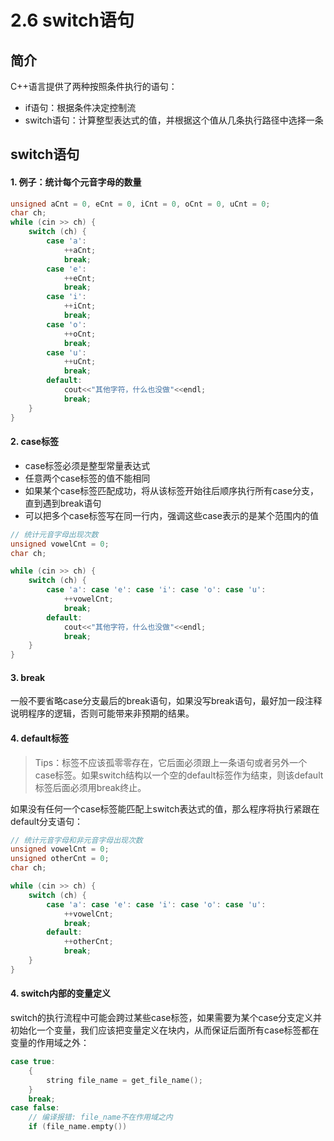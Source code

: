 # 2.6 switch语句

## 简介

C++语言提供了两种按照条件执行的语句：

* if语句：根据条件决定控制流
* switch语句：计算整型表达式的值，并根据这个值从几条执行路径中选择一条

## switch语句

#### 1. 例子：统计每个元音字母的数量

```c++ {.line-numbers}
unsigned aCnt = 0, eCnt = 0, iCnt = 0, oCnt = 0, uCnt = 0;
char ch;
while (cin >> ch) {
    switch (ch) {
        case 'a':
            ++aCnt;
            break;
        case 'e':
            ++eCnt;
            break;
        case 'i':
            ++iCnt;
            break;
        case 'o':
            ++oCnt;
            break;
        case 'u':
            ++uCnt;
            break;
        default:
            cout<<"其他字符，什么也没做"<<endl;
            break;
    }
}
```

#### 2. case标签

* case标签必须是整型常量表达式
* 任意两个case标签的值不能相同
* 如果某个case标签匹配成功，将从该标签开始往后顺序执行所有case分支，直到遇到break语句
* 可以把多个case标签写在同一行内，强调这些case表示的是某个范围内的值

```c++ {.line-numbers}
// 统计元音字母出现次数
unsigned vowelCnt = 0;
char ch;

while (cin >> ch) {
  	switch (ch) {
    	case 'a': case 'e': case 'i': case 'o': case 'u':
        	++vowelCnt;
        	break;
        default:
            cout<<"其他字符，什么也没做"<<endl;
            break;
	}  
}
```

#### 3. break

一般不要省略case分支最后的break语句，如果没写break语句，最好加一段注释说明程序的逻辑，否则可能带来非预期的结果。

#### 4. default标签

> Tips：标签不应该孤零零存在，它后面必须跟上一条语句或者另外一个case标签。如果switch结构以一个空的default标签作为结束，则该default标签后面必须用break终止。

如果没有任何一个case标签能匹配上switch表达式的值，那么程序将执行紧跟在default分支语句：

```c++ {.line-numbers}
// 统计元音字母和非元音字母出现次数
unsigned vowelCnt = 0;
unsigned otherCnt = 0;
char ch;

while (cin >> ch) {
  	switch (ch) {
    	case 'a': case 'e': case 'i': case 'o': case 'u':
        	++vowelCnt;
        	break;
        default:
            ++otherCnt;
            break;
	}  
}
```

#### 4. switch内部的变量定义

switch的执行流程中可能会跨过某些case标签，如果需要为某个case分支定义并初始化一个变量，我们应该把变量定义在块内，从而保证后面所有case标签都在变量的作用域之外：

```c++ {.line-numbers}
case true:
	{
    	string file_name = get_file_name();
	}
	break;
case false:
	// 编译报错: file_name不在作用域之内
	if (file_name.empty())
```

